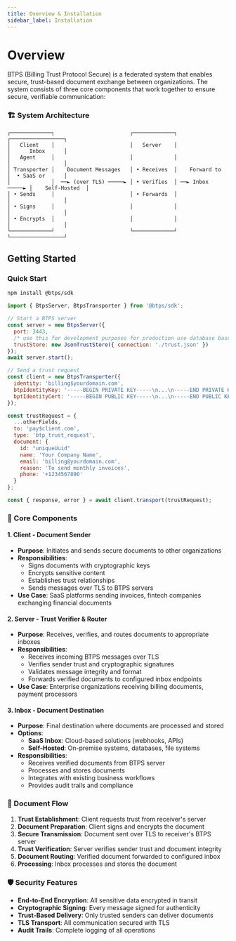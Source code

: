 ```yaml
---
title: Overview & Installation
sidebar_label: Installation
---
```


# Overview

BTPS (Billing Trust Protocol Secure) is a federated system that enables secure, trust-based document exchange between organizations. The system consists of three core components that work together to ensure secure, verifiable communication:

### 🏗️ System Architecture

```
┌─────────────┐                        ┌─────────────┐                  ┌─────────────────┐
│   Client    │                        │   Server    │                  │      Inbox      │
│   Agent     │                        │             │                  │                 │
│ Transporter │    Document Messages   │ • Receives  │    Forward to    │  • SaaS or      │
│             │  ──► (over TLS) ─────► │ • Verifies  │ ──► Inbox ─────► │    Self-Hosted  │
│ • Sends     │                        │ • Forwards  │                  │                 │
│ • Signs     │                        │             │                  │                 │
│ • Encrypts  │                        │             │                  │                 │
└─────────────┘                        └─────────────┘                  └─────────────────┘
```

## Getting Started

### Quick Start

```bash
npm install @btps/sdk
```

```js
import { BtpsServer, BtpsTransporter } from '@btps/sdk';

// Start a BTPS server
const server = new BtpsServer({
  port: 3443,
  /* use this for development purposes for production use database based Trust Store instead */
  trustStore: new JsonTrustStore({ connection: './trust.json' }) 
});
await server.start();

// Send a trust request
const client = new BtpsTransporter({
  identity: 'billing$yourdomain.com',
  btpIdentityKey: '-----BEGIN PRIVATE KEY-----\n...\n-----END PRIVATE KEY-----',
  bptIdentityCert: '-----BEGIN PUBLIC KEY-----\n...\n-----END PUBLIC KEY-----'
});

const trustRequest = {
  ...otherFields,
  to: 'pay$client.com',
  type: 'btp_trust_request',
  document: {
    id: "uniqueUuid"
    name: 'Your Company Name',
    email: 'billing@yourdomain.com',
    reason: 'To send monthly invoices',
    phone: '+1234567890'
  }
};

const { response, error } = await client.transport(trustRequest);
```

### 🔧 Core Components

#### 1. **Client** - Document Sender
- **Purpose**: Initiates and sends secure documents to other organizations
- **Responsibilities**:
  - Signs documents with cryptographic keys
  - Encrypts sensitive content
  - Establishes trust relationships
  - Sends messages over TLS to BTPS servers
- **Use Case**: SaaS platforms sending invoices, fintech companies exchanging financial documents

#### 2. **Server** - Trust Verifier & Router
- **Purpose**: Receives, verifies, and routes documents to appropriate inboxes
- **Responsibilities**:
  - Receives incoming BTPS messages over TLS
  - Verifies sender trust and cryptographic signatures
  - Validates message integrity and format
  - Forwards verified documents to configured inbox endpoints
- **Use Case**: Enterprise organizations receiving billing documents, payment processors

#### 3. **Inbox** - Document Destination
- **Purpose**: Final destination where documents are processed and stored
- **Options**:
  - **SaaS Inbox**: Cloud-based solutions (webhooks, APIs)
  - **Self-Hosted**: On-premise systems, databases, file systems
- **Responsibilities**:
  - Receives verified documents from BTPS server
  - Processes and stores documents
  - Integrates with existing business workflows
  - Provides audit trails and compliance

### 🔄 Document Flow

1. **Trust Establishment**: Client requests trust from receiver's server
2. **Document Preparation**: Client signs and encrypts the document
3. **Secure Transmission**: Document sent over TLS to receiver's BTPS server
4. **Trust Verification**: Server verifies sender trust and document integrity
5. **Document Routing**: Verified document forwarded to configured inbox
6. **Processing**: Inbox processes and stores the document

### 🛡️ Security Features

- **End-to-End Encryption**: All sensitive data encrypted in transit
- **Cryptographic Signing**: Every message signed for authenticity
- **Trust-Based Delivery**: Only trusted senders can deliver documents
- **TLS Transport**: All communication secured with TLS
- **Audit Trails**: Complete logging of all operations
